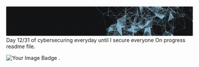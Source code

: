 ![Demo](./assets/juangifpresentation.gif)
Day 12/31 of cybersecuring everyday until I secure everyone
On progress readme file. <br>


<img src="https://tryhackme-badges.s3.amazonaws.com/juanfemeniaqueve.png" alt="Your Image Badge" />
.

